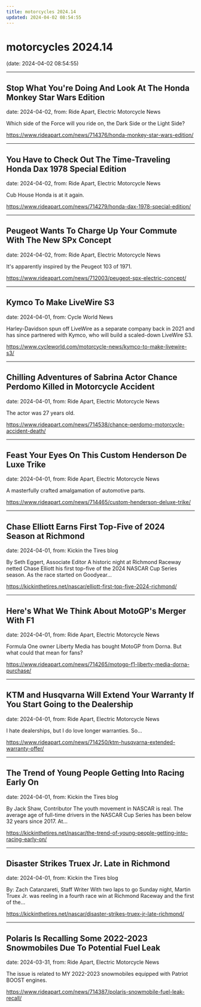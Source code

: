 ```yaml
---
title: motorcycles 2024.14
updated: 2024-04-02 08:54:55
---
```


# motorcycles 2024.14

(date: 2024-04-02 08:54:55)

---

## Stop What You're Doing And Look At The Honda Monkey Star Wars Edition

date: 2024-04-02, from: Ride Apart, Electric Motorcycle News

Which side of the Force will you ride on, the Dark Side or the Light Side?  

<https://www.rideapart.com/news/714376/honda-monkey-star-wars-edition/>

---

## You Have to Check Out The Time-Traveling Honda Dax 1978 Special Edition

date: 2024-04-02, from: Ride Apart, Electric Motorcycle News

Cub House Honda is at it again. 

<https://www.rideapart.com/news/714279/honda-dax-1978-special-edition/>

---

## Peugeot Wants To Charge Up Your Commute With The New SPx Concept

date: 2024-04-02, from: Ride Apart, Electric Motorcycle News

It's apparently inspired by the Peugeot 103 of 1971.  

<https://www.rideapart.com/news/712003/peugeot-spx-electric-concept/>

---

## Kymco To Make LiveWire S3

date: 2024-04-01, from: Cycle World News

Harley-Davidson spun off LiveWire as a separate company back in 2021 and has since partnered with Kymco, who will build a scaled-down LiveWire S3. 

<https://www.cycleworld.com/motorcycle-news/kymco-to-make-livewire-s3/>

---

## Chilling Adventures of Sabrina Actor Chance Perdomo Killed in Motorcycle Accident

date: 2024-04-01, from: Ride Apart, Electric Motorcycle News

The actor was 27 years old.  

<https://www.rideapart.com/news/714538/chance-perdomo-motorcycle-accident-death/>

---

## Feast Your Eyes On This Custom Henderson De Luxe Trike

date: 2024-04-01, from: Ride Apart, Electric Motorcycle News

A masterfully crafted amalgamation of automotive parts.  

<https://www.rideapart.com/news/714465/custom-henderson-deluxe-trike/>

---

## Chase Elliott Earns First Top-Five of 2024 Season at Richmond

date: 2024-04-01, from: Kickin the Tires blog

By Seth Eggert, Associate Editor A historic night at Richmond Raceway netted Chase Elliott his first top-five of the 2024 NASCAR Cup Series season. As the race started on Goodyear&#8230;  

<https://kickinthetires.net/nascar/elliott-first-top-five-2024-richmond/>

---

## Here's What We Think About MotoGP's Merger With F1

date: 2024-04-01, from: Ride Apart, Electric Motorcycle News

Formula One owner Liberty Media has bought MotoGP from Dorna. But what could that mean for fans? 

<https://www.rideapart.com/news/714265/motogp-f1-liberty-media-dorna-purchase/>

---

## KTM and Husqvarna Will Extend Your Warranty If You Start Going to the Dealership

date: 2024-04-01, from: Ride Apart, Electric Motorcycle News

I hate dealerships, but I do love longer warranties. So... 

<https://www.rideapart.com/news/714250/ktm-husqvarna-extended-warranty-offer/>

---

## The Trend of Young People Getting Into Racing Early On

date: 2024-04-01, from: Kickin the Tires blog

By Jack Shaw, Contributor The youth movement in NASCAR is real. The average age of full-time drivers in the NASCAR Cup Series has been below 32 years since 2017. At&#8230;  

<https://kickinthetires.net/nascar/the-trend-of-young-people-getting-into-racing-early-on/>

---

## Disaster Strikes Truex Jr. Late in Richmond

date: 2024-04-01, from: Kickin the Tires blog

By: Zach Catanzareti, Staff Writer With two laps to go Sunday night, Martin Truex Jr. was reeling in a fourth race win at Richmond Raceway and the first of the&#8230;  

<https://kickinthetires.net/nascar/disaster-strikes-truex-jr-late-richmond/>

---

## Polaris Is Recalling Some 2022-2023 Snowmobiles Due To Potential Fuel Leak

date: 2024-03-31, from: Ride Apart, Electric Motorcycle News

The issue is related to MY 2022-2023 snowmobiles equipped with Patriot BOOST engines. 

<https://www.rideapart.com/news/714387/polaris-snowmobile-fuel-leak-recall/>

